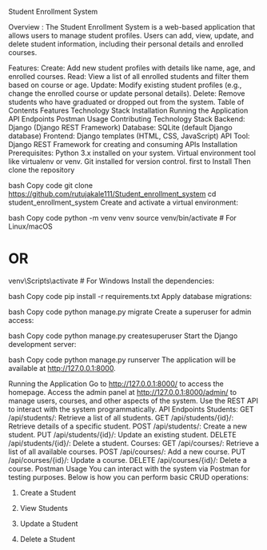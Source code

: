 Student Enrollment System

Overview :
The Student Enrollment System is a web-based application that allows users to manage student profiles. Users can add, view, update, and delete student information, including their personal details and enrolled courses.

Features:
Create: Add new student profiles with details like name, age, and enrolled courses.
Read: View a list of all enrolled students and filter them based on course or age.
Update: Modify existing student profiles (e.g., change the enrolled course or update personal details).
Delete: Remove students who have graduated or dropped out from the system.
Table of Contents
Features
Technology Stack
Installation
Running the Application
API Endpoints
Postman Usage
Contributing
Technology Stack
Backend: Django (Django REST Framework)
Database: SQLite (default Django database)
Frontend: Django templates (HTML, CSS, JavaScript)
API Tool: Django REST Framework for creating and consuming APIs
Installation
Prerequisites:
Python 3.x installed on your system.
Virtual environment tool like virtualenv or venv.
Git installed for version control.
first to Install
Then clone the repository

bash
Copy code
git clone https://github.com/rutujakale111/Student_enrollment_system
cd student_enrollment_system
Create and activate a virtual environment:

bash
Copy code
python -m venv venv
source venv/bin/activate  # For Linux/macOS
# OR
venv\Scripts\activate     # For Windows
Install the dependencies:

bash
Copy code
pip install -r requirements.txt
Apply database migrations:

bash
Copy code
python manage.py migrate
Create a superuser for admin access:

bash
Copy code
python manage.py createsuperuser
Start the Django development server:

bash
Copy code
python manage.py runserver
The application will be available at http://127.0.0.1:8000.

Running the Application
Go to http://127.0.0.1:8000/ to access the homepage.
Access the admin panel at http://127.0.0.1:8000/admin/ to manage users, courses, and other aspects of the system.
Use the REST API to interact with the system programmatically.
API Endpoints
Students:
GET /api/students/: Retrieve a list of all students.
GET /api/students/{id}/: Retrieve details of a specific student.
POST /api/students/: Create a new student.
PUT /api/students/{id}/: Update an existing student.
DELETE /api/students/{id}/: Delete a student.
Courses:
GET /api/courses/: Retrieve a list of all available courses.
POST /api/courses/: Add a new course.
PUT /api/courses/{id}/: Update a course.
DELETE /api/courses/{id}/: Delete a course.
Postman Usage
You can interact with the system via Postman for testing purposes. Below is how you can perform basic CRUD operations:

1. Create a Student

2. View Students

3. Update a Student

4. Delete a Student

